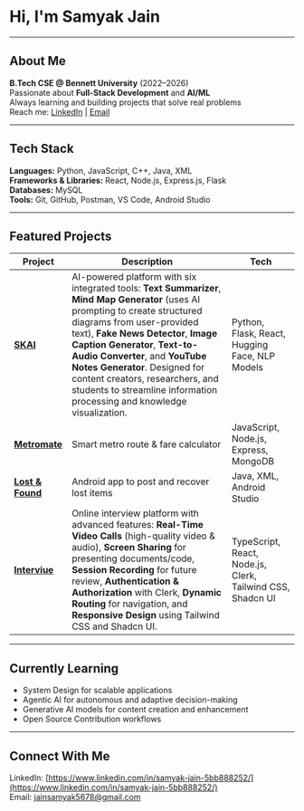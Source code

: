 # Hi, I'm Samyak Jain

---

## About Me
**B.Tech CSE @ Bennett University** (2022–2026)  
Passionate about **Full-Stack Development** and **AI/ML**  
Always learning and building projects that solve real problems  
Reach me: [LinkedIn](https://www.linkedin.com/in/samyak-jain-5bb888252/) | [Email](mailto:jainsamyak5678@gmail.com)

---

## Tech Stack
**Languages:** Python, JavaScript, C++, Java, XML  
**Frameworks & Libraries:** React, Node.js, Express.js, Flask  
**Databases:** MySQL  
**Tools:** Git, GitHub, Postman, VS Code, Android Studio  

---

## Featured Projects

| Project | Description | Tech |
|---------|-------------|------|
| [**SKAI**](https://github.com/Samyakjain808/skai) | AI-powered platform with six integrated tools: **Text Summarizer**, **Mind Map Generator** (uses AI prompting to create structured diagrams from user-provided text), **Fake News Detector**, **Image Caption Generator**, **Text-to-Audio Converter**, and **YouTube Notes Generator**. Designed for content creators, researchers, and students to streamline information processing and knowledge visualization. | Python, Flask, React, Hugging Face, NLP Models |
| [**Metromate**](https://github.com/Samyakjain808/Metromate_1) | Smart metro route & fare calculator | JavaScript, Node.js, Express, MongoDB |
| [**Lost & Found**](https://github.com/Samyakjain808/lost_found) | Android app to post and recover lost items | Java, XML, Android Studio |
| [**Interviue**](https://github.com/Samyakjain808/interviue) | Online interview platform with advanced features: **Real-Time Video Calls** (high-quality video & audio), **Screen Sharing** for presenting documents/code, **Session Recording** for future review, **Authentication & Authorization** with Clerk, **Dynamic Routing** for navigation, and **Responsive Design** using Tailwind CSS and Shadcn UI. | TypeScript, React, Node.js, Clerk, Tailwind CSS, Shadcn UI |

---

## Currently Learning
- System Design for scalable applications  
- Agentic AI for autonomous and adaptive decision-making  
- Generative AI models for content creation and enhancement  
- Open Source Contribution workflows  

---

## Connect With Me
LinkedIn: [https://www.linkedin.com/in/samyak-jain-5bb888252/](https://www.linkedin.com/in/samyak-jain-5bb888252/)  
Email: [jainsamyak5678@gmail.com](mailto:jainsamyak5678@gmail.com)  

